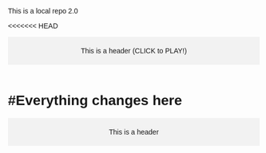 <p>This is a local repo 2.0</p>

<<<<<<< HEAD
<header>This is a header (CLICK to PLAY!)</header>

#Everything changes here
=======
<header>This is a header</header>

<!DOCTYPE html>
<html lang="en">
<head>
    <meta charset="UTF-8">
    <meta name="viewport" content="width=device-width, initial-scale=1.0">
    <title>My Website</title>
    <style>
        body {
            font-family: Arial, sans-serif;
            margin: 20px;
            padding: 20px;
        }
        header {
            text-align: center;
            padding: 20px;
            background-color: #f2f2f2;
        }
        nav {
            text-align: center;
            margin: 20px 0;
        }
        nav a {
            margin: 0 10px;
            text-decoration: none;
            color: #333;
        }
        section {
            margin: 20px 0;
        }
        footer {
     
>>>>>>> 4903c5b7dcd777f0e0e0ea9396e11430a9c5f5db
